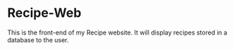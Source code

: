 # Recipe-Web
This is the front-end of my Recipe website. It will display recipes stored in a database to the user.

